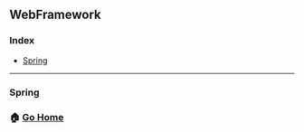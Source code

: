 ## WebFramework
### Index
- [Spring](#Spring)

--------
### Spring




### :house: [Go Home](https://github.com/NESOY/Back-end-Developer-Interview-Questions)